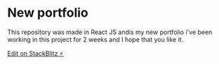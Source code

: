 # New portfolio

This repository was made in React JS andis my new portfolio i've been working in this project for 2 weeks and I hope that you like it.

[Edit on StackBlitz ⚡️](https://stackblitz.com/edit/vitejs-vite-s2mcmh)
